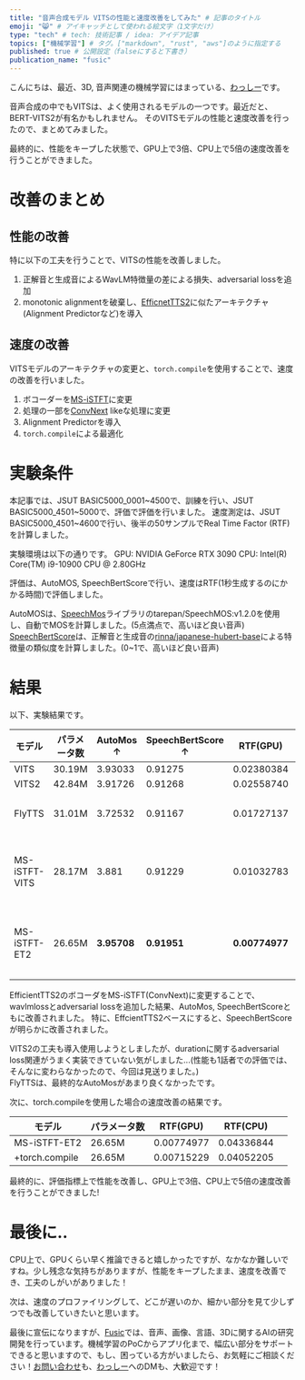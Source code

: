 ```yaml
---
title: "音声合成モデル VITSの性能と速度改善をしてみた" # 記事のタイトル
emoji: "😸" # アイキャッチとして使われる絵文字（1文字だけ）
type: "tech" # tech: 技術記事 / idea: アイデア記事
topics: ["機械学習"] # タグ。["markdown", "rust", "aws"]のように指定する
published: true # 公開設定（falseにすると下書き）
publication_name: "fusic"
---
```


こんにちは、最近、3D, 音声関連の機械学習にはまっている、[わっしー](https://twitter.com/kwashizzz)です。

音声合成の中でもVITSは、よく使用されるモデルの一つです。最近だと、BERT-VITS2が有名かもしれません。
そのVITSモデルの性能と速度改善を行ったので、まとめてみました。

最終的に、性能をキープした状態で、GPU上で3倍、CPU上で5倍の速度改善を行うことができました。

# 改善のまとめ

## 性能の改善

特に以下の工夫を行うことで、VITSの性能を改善しました。

1. 正解音と生成音によるWavLM特徴量の差による損失、adversarial lossを追加
2. monotonic alignmentを破棄し、[EfficnetTTS2](https://openreview.net/forum?id=__czv_gqDQt)に似たアーキテクチャ(Alignment Predictorなど)を導入

## 速度の改善

VITSモデルのアーキテクチャの変更と、`torch.compile`を使用することで、速度の改善を行いました。

1. ボコーダーを[MS-iSTFT](https://github.com/MasayaKawamura/MB-iSTFT-VITS)に変更
2. 処理の一部を[ConvNext](https://arxiv.org/abs/2201.03545) likeな処理に変更
3. Alignment Predictorを導入
4. `torch.compile`による最適化

# 実験条件

本記事では、JSUT BASIC5000_0001~4500で、訓練を行い、JSUT BASIC5000_4501~5000で、評価で評価を行いました。
速度測定は、JSUT BASIC5000_4501~4600で行い、後半の50サンプルでReal Time Factor (RTF)を計算しました。

実験環境は以下の通りです。
GPU: NVIDIA GeForce RTX 3090
CPU: Intel(R) Core(TM) i9-10900 CPU @ 2.80GHz

評価は、AutoMOS, SpeechBertScoreで行い、速度はRTF(1秒生成するのにかかる時間)で評価しました。

AutoMOSは、[SpeechMos](https://github.com/tarepan/SpeechMOS)ライブラリのtarepan/SpeechMOS:v1.2.0を使用し、自動でMOSを計算しました。(5点満点で、高いほど良い音声)
[SpeechBertScore](https://arxiv.org/abs/2401.16812)は、正解音と生成音の[rinna/japanese-hubert-base](https://huggingface.co/rinna/japanese-hubert-base)による特徴量の類似度を計算しました。(0~1で、高いほど良い音声)

# 結果

以下、実験結果です。

| モデル | パラメータ数 | AutoMos ↑ | SpeechBertScore ↑ | RTF(GPU) | RTF(CPU) |  |
| --- | --- | --- | --- | --- | --- | --- |
| VITS | 30.19M | 3.93033 | 0.91275 | 0.02380384 | 0.20747716 |  |
| VITS2 | 42.84M | 3.91726 | 0.91268 | 0.02558740 | 0.21570882 |  |
| FlyTTS | 31.01M | 3.72532 | 0.91167 | 0.01727137 |x |  CPUで動作せず...なぜ... |
| MS-iSTFT-VITS | 28.17M | 3.881 | 0.91229 | 0.01032783 | 0.05252593 | ms-istft-vits + wavlmloss adv Loss + ConvNext like |
| MS-iSTFT-ET2 | 26.65M | **3.95708** | **0.91951** | **0.00774977** | **0.04336844** | efficenttts2 + wavlmloss adv Loss + ConvNext like |

EfficientTTS2のボコーダをMS-iSTFT(ConvNext)に変更することで、wavlmlossとadversarial lossを追加した結果、AutoMos, SpeechBertScoreともに改善されました。
特に、EffcientTTS2ベースにすると、SpeechBertScoreが明らかに改善されました。

VITS2の工夫も導入使用しようとしましたが、durationに関するadversarial loss関連がうまく実装できていない気がしました...(性能も1話者での評価では、そんなに変わらなかったので、今回は見送りました。)  
FlyTTSは、最終的なAutoMosがあまり良くなかったです。

次に、torch.compileを使用した場合の速度改善の結果です。

| モデル | パラメータ数 | RTF(GPU) | RTF(CPU) |  |
| --- | --- | --- | --- | --- |
| MS-iSTFT-ET2 | 26.65M | 0.00774977 | 0.04336844 |  |
|+torch.compile  | 26.65M | 0.00715229 | 0.04052205 |  |

最終的に、評価指標上で性能を改善し、GPU上で3倍、CPU上で5倍の速度改善を行うことができました!


# 最後に..

CPU上で、GPUくらい早く推論できると嬉しかったですが、なかなか難しいですね。少し残念な気持ちがありますが、性能をキープしたまま、速度を改善でき、工夫のしがいがありました！

次は、速度のプロファイリングして、どこが遅いのか、細かい部分を見て少しずつでも改善していきたいと思います。


最後に宣伝になりますが、[Fusic](https://fusic.co.jp/)では、音声、画像、言語、3Dに関するAIの研究開発を行っています。機械学習のPoCからアプリ化まで、幅広い部分をサポートできると思いますので、もし、困っている方がいましたら、お気軽にご相談ください！[お問い合わせ](https://fusic.co.jp/contact)も、[わっしー](https://twitter.com/kwashizzz)へのDMも、大歓迎です！
